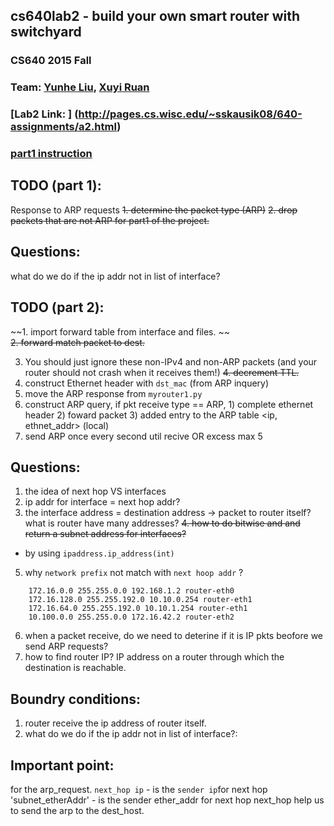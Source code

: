 ## cs640lab2 - build your own smart router with switchyard

### CS640 2015 Fall
### Team: [Yunhe Liu](https://github.com/yunheL), [Xuyi Ruan](https://github.com/ruanxuyi)

### [Lab2 Link: ] (http://pages.cs.wisc.edu/~sskausik08/640-assignments/a2.html)

### [part1 instruction](https://github.com/jsommers/switchyard/blob/master/examples/exercises/router/router1.rst)



## TODO (part 1):
Response to ARP requests
~~1. determine the packet type (ARP)~~
~~2. drop packets that are not ARP for part1 of the project.~~

## Questions:
what do we do if the ip addr not in list of interface?

## TODO (part 2):

~~1. import forward table from interface and files. ~~  
~~2. forward match packet to dest.~~  

3. You should just ignore these non-IPv4 and non-ARP packets (and your router should not crash when it receives them!)
~~4. decrement TTL.~~  
5. construct Ethernet header with `dst_mac` (from ARP inquery)
6. move the ARP response from `myrouter1.py`
7. construct ARP query, if pkt receive type == ARP, 1) complete ethernet header 2) foward packet 3) added entry to the ARP table <ip, ethnet_addr> (local)
8. send ARP once every second util recive OR excess max 5


## Questions: 
1. the idea of next hop VS interfaces
2. ip addr for interface = next hop addr?
3. the interface address = destination address -> packet to router itself? what is router have many addresses? 
~~4. how to do bitwise and and return a subnet address for interfaces?~~
- by using `ipaddress.ip_address(int)`
5. why `network prefix` not match with `next hoop addr` ?

```
	172.16.0.0 255.255.0.0 192.168.1.2 router-eth0
	172.16.128.0 255.255.192.0 10.10.0.254 router-eth1
	172.16.64.0 255.255.192.0 10.10.1.254 router-eth1
	10.100.0.0 255.255.0.0 172.16.42.2 router-eth2

```
6. when a packet receive, do we need to deterine if it is IP pkts beofore we send ARP requests?
7. how to find router IP? 
	IP address on a router through which the destination is reachable.


	

## Boundry conditions: 
1. router receive the ip address of router itself.
2. what do we do if the ip addr not in list of interface?:

## Important point: 
 for the arp_request.
`next_hop ip` - is the `sender ip`for next hop
'subnet_etherAddr' - is the sender ether_addr for next hop
next_hop help us to send the arp to the dest_host.
